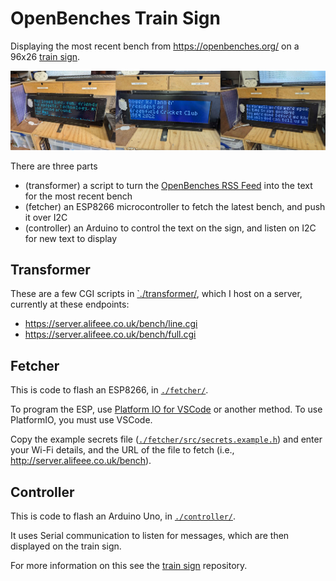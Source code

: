 # OpenBenches Train Sign

Displaying the most recent bench from <https://openbenches.org/> on a 96ⅹ26 [train sign].

![Picture of a train sign, repeated several times. Each has a message on it which is from the memorial plaque of a bench](./images/train-sign.jpg)

There are three parts

- (transformer) a script to turn the [OpenBenches RSS Feed] into the text for the most recent bench
- (fetcher) an ESP8266 microcontroller to fetch the latest bench, and push it over I2C
- (controller) an Arduino to control the text on the sign, and listen on I2C for new text to display

[train sign]: https://github.com/sheffieldhackspace/train-signs
[OpenBenches RSS Feed]: https://openbenches.org/feed

## Transformer

These are a few CGI scripts in [`./transformer/](./transformer/), which I host on a server, currently at these endpoints:

- <https://server.alifeee.co.uk/bench/line.cgi>
- <https://server.alifeee.co.uk/bench/full.cgi>

## Fetcher

This is code to flash an ESP8266, in [`./fetcher/`](./fetcher/).

To program the ESP, use [Platform IO for VSCode](https://docs.platformio.org/en/latest/integration/ide/vscode.html) or another method. To use PlatformIO, you must use VSCode.

Copy the example secrets file ([`./fetcher/src/secrets.example.h`](./fetcher/src/secrets.example.h)) and enter your Wi-Fi details, and the URL of the file to fetch (i.e., <http://server.alifeee.co.uk/bench>).

## Controller

This is code to flash an Arduino Uno, in [`./controller/`](./controller/).

It uses Serial communication to listen for messages, which are then displayed on the train sign.

For more information on this see the [train sign] repository.
